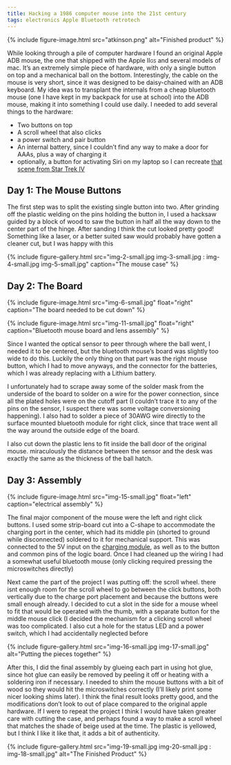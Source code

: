 ```yaml
---
title: Hacking a 1986 computer mouse into the 21st century
tags: electronics Apple Bluetooth retrotech
---
```

{% include figure-image.html
    src="atkinson.png"
    alt="Finished product" %}


While looking through a pile of computer hardware I found an original Apple ADB mouse, the one that shipped with the Apple II<span style="font-variant: small-caps;">gs</span> and several models of mac. It’s an extremely simple piece of hardware, with only a single button on top and a mechanical ball on the bottom. Interestingly, the cable on the mouse is very short, since it was designed to be daisy-chained with an ADB keyboard.
My idea was to transplant the internals from a cheap bluetooth mouse (one I have kept in my backpack for use at school) into the ADB mouse, making it into something I could use daily. I needed to add several things to the hardware:
* Two buttons on top
* A scroll wheel that also clicks
* a power switch and pair button
* An internal battery, since I couldn’t find any way to make a door for AAAs, plus a way of charging it
* optionally, a button for activating Siri on my laptop so I can recreate [that scene from Star Trek IV](https://youtu.be/xaVgRj2e5_s?t=2m51s)

## Day 1: The Mouse Buttons
The first step was to split the existing single button into two. After grinding off the plastic welding on the pins holding the button in, I used a hacksaw guided by a block of wood to saw the button in half all the way down to the center part of the hinge. After sanding I think the cut looked pretty good! Something like a laser, or a better suited saw would probably have gotten a cleaner cut, but I was happy with this

{% include figure-gallery.html
    src="img-2-small.jpg img-3-small.jpg : img-4-small.jpg img-5-small.jpg"
    caption="The mouse case" %}

## Day 2: The Board

{% include figure-image.html
    src="img-6-small.jpg"
    float="right"
    caption="The board needed to be cut down" %}

{% include figure-image.html
    src="img-11-small.jpg"
    float="right"
    caption="Bluetooth mouse board and lens assembly" %}


Since I wanted the optical sensor to peer through where the ball went, I needed it to be centered, but the bluetooth mouse’s board was slightly too wide to do this. Luckily the only thing on that part was the right mouse button, which I had to move anyways, and the connector for the batteries, which I was already replacing with a Lithium battery.


I unfortunately had to scrape away some of the solder mask from the underside of the board to solder on a wire for the power connection, since all the plated holes were on the cutoff part (I couldn’t trace it to any of the pins on the sensor, I suspect there was some voltage conversioning happening). I also had to solder a piece of 30AWG wire directly to the surface mounted bluetooth module for right click, since that trace went all the way around the outside edge of the board.

I also cut down the plastic lens to fit inside the ball door of the original mouse. miraculously the distance between the sensor and the desk was exactly the same as the thickness of the ball hatch.

## Day 3: Assembly

{% include figure-image.html
    src="img-15-small.jpg"
    float="left"
    caption="electrical assembly" %}

The final major component of the mouse were the left and right click buttons. I used some strip-board cut into a C-shape to accommodate the charging port in the center, which had its middle pin (shorted to ground while disconnected) soldered to it for mechanical support. This was connected to the 5V input on the [charging module](https://www.adafruit.com/product/1904), as well as to the button and common pins of the logic board. Once I had cleaned up the wiring I had a somewhat useful bluetooth mouse (only clicking required pressing the microswitches directly)

Next came the part of the project I was putting off: the scroll wheel. there isnt enough room for the scroll wheel to go between the click buttons, both vertically due to the charge port placement and because the buttons were small enough already. I decided to cut a slot in the side for a mouse wheel to fit that would be operated with the thumb, with a separate button for the middle mouse click (I decided the mechanism for a clicking scroll wheel was too complicated. I also cut a hole for the status LED and a power switch, which I had accidentally neglected before

{% include figure-gallery.html
    src="img-16-small.jpg img-17-small.jpg"
    alt="Putting the pieces together" %}

After this, I did the final assembly by glueing each part in using hot glue, since hot glue can easily be removed by peeling it off or heating with a soldering iron if necessary. I needed to shim the mouse buttons with a bit of wood so they would hit the microswitches correctly (I’ll likely print some nicer looking shims later).
I think the final result looks pretty good, and the modifications don’t look to out of place compared to the original apple hardware. If I were to repeat the project I think I would have taken greater care with cutting the case, and perhaps found a way to make a scroll wheel that matches the shade of beige used at the time. The plastic is yellowed, but I think I like it like that, it adds a bit of authenticity.

{% include figure-gallery.html
    src="img-19-small.jpg img-20-small.jpg : img-18-small.jpg"
    alt="The Finished Product" %}
